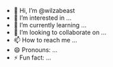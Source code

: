 - 👋 Hi, I’m @wilzabeast
- 👀 I’m interested in ...
- 🌱 I’m currently learning ...
- 💞️ I’m looking to collaborate on ...
- 📫 How to reach me ...
- 😄 Pronouns: ...
- ⚡ Fun fact: ...

<!---
wilzabeast/wilzabeast is a ✨ special ✨ repository because its `README.md` (this file) appears on your GitHub profile.
You can click the Preview link to take a look at your changes.
--->
